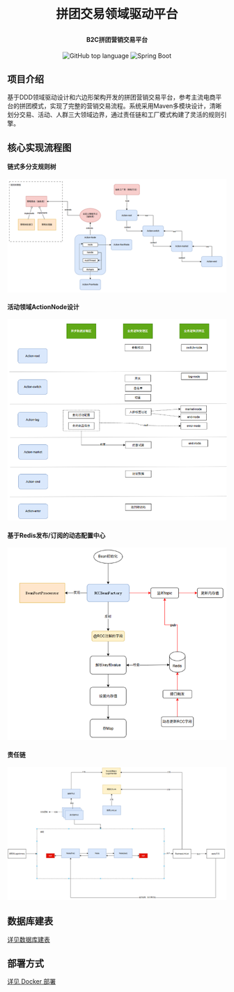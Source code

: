 <h1 align="center" style="margin: 5px 0 30px; font-weight: bold;">拼团交易领域驱动平台</h1> <!-- 将顶部边距从 30px 改为 10px -->
<h4 align="center">B2C拼团营销交易平台</h4>
<div align="center">
    <img alt="GitHub top language" src="https://img.shields.io/github/languages/top/ybbzzj/Group-Buying-Transaction-Platform">
    <img src="https://img.shields.io/badge/Spring%20Boot-2.7.12-green?logo=springboot" alt="Spring Boot">

</div>

## 项目介绍
基于DDD领域驱动设计和六边形架构开发的拼团营销交易平台，参考主流电商平台的拼团模式，实现了完整的营销交易流程。系统采用Maven多模块设计，清晰划分交易、活动、人群三大领域边界，通过责任链和工厂模式构建了灵活的规则引擎。

## 核心实现流程图
#### 链式多分支规则树
![](./assets/img1.png)
#### 活动领域ActionNode设计
![](./assets/img2.png)
#### 基于Redis发布/订阅的动态配置中心
![](./assets/img3.png)
#### 责任链
![](./assets/img4.png)

## 数据库建表
[详见数据库建表](./docs/dev-ops/mysql/sql/group_buy_plus.sql)

## 部署方式
[详见 Docker 部署](./docs/dev-ops/docker-deploy.md)


